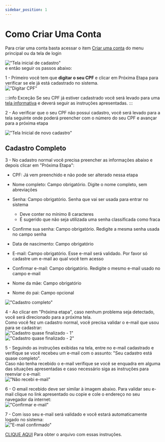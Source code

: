 ```yaml
---
sidebar_position: 1
---
```


# Como Criar Uma Conta

Para criar uma conta basta acessar o item [Criar uma conta](https://acessocidadao.es.gov.br/Conta/Entrar?ReturnUrl=%2F) do menu principal ou da tela de login

!["Tela inicial de cadastro"](/_images/CriarConta_Inicio.png)  
e então seguir os passos abaixo:  

1 - Primeiro você tem que **digitar o seu CPF** e clicar em Próxima Etapa para verificar se ele já está cadastrado no sistema.  
!["Digitar CPF"](/_images/Criar1.png)

:::info Exceção
Se seu CPF já estiver cadastrado você será levado para uma [tela informativa](https://acessocidadao.es.gov.br/Conta/VerificarCPF) e deverá seguir as instruções apresentadas.
:::

2 - Ao verificar que o seu CPF não possui cadastro, você será levado para a tela seguinte onde poderá preencher com o número do seu CPF e avançar para a próxima etapa

!["Tela Inicial de novo cadastro"](/_images/CriarNovoCadastroInicio.png)  

## Cadastro Completo  
3 - No cadastro normal você precisa preencher as informações abaixo e depois clicar em "Próxima Etapa":  

- CPF: Já vem preenchido e não pode ser alterado nessa etapa

- Nome completo: Campo obrigatório. Digite o nome completo, sem abreviações
- Senha: Campo obrigatório. Senha que vai ser usada para entrar no sistema
    - Deve conter no mínimo 8 caracteres
    - É sugerido que não seja utilizada uma senha classificada como fraca
- Confirme sua senha:  Campo obrigatório. Redigite a mesma senha usada no campo senha
- Data de nascimento: Campo obrigatório
- E-mail: Campo obrigatório. Esse e-mail será validado. Por favor só cadastre um e-mail ao qual você tem acesso
- Confirmar e-mail: Campo obrigatório. Redigite o mesmo e-mail usado no campo e-mail
- Nome da mãe: Campo obrigatório
- Nome do pai: Campo opcional  

!["Cadastro completo"](/_images/Criar5.png)  

4 - Ao clicar em "Próxima etapa", caso nenhum problema seja detectado, você será direcionado para a próxima tela.  
Como você fez um cadastro normal, você precisa validar o e-mail que usou para se cadastrar:  
!["Cadastro quase finalizado - 1"](/_images/Criar9.png)  
!["Cadastro quase finalizado - 2"](/_images/Criar10.png)  

5 - Seguindo as instruções exibidas na tela, entre no e-mail cadastrado e verifique se você recebeu um e-mail com o assunto: "Seu cadastro está quase completo".  
Caso não tenha recebido o e-mail verifique se você se enquadra em alguma das situações apresentadas e caso necessário siga as instruções para reenviar o e-mail:  
!["Não recebi e-mail"](/_images/Criar11.png)  

6 - O email recebido deve ser similar à imagem abaixo. Para validar seu e-mail clique no link apresentado ou copie e cole o endereço no seu navegador da internet:  
!["Confirmar e-mail"](/_images/Criar12.png)  

7 - Com isso seu e-mail será validado e você estará automaticamente logado no sistema:  
!["E-mail confirmado"](/_images/Criar13.png)  


[CLIQUE AQUI](/_arquivos/CriarConta.pdf) Para obter o arquivo com essas instruções.